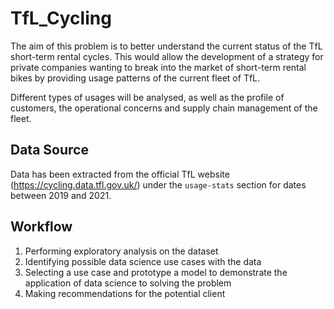 # TfL_Cycling
 
The aim of this problem is to better understand the current status of the TfL short-term rental cycles. This would allow the development of a strategy for private companies wanting to break into the market of short-term rental bikes by providing usage patterns of the current fleet of TfL.

Different types of usages will be analysed, as well as the profile of customers, the operational concerns and supply chain management of the fleet.


## Data Source

Data has been extracted from the official TfL website (https://cycling.data.tfl.gov.uk/) under the `usage-stats` section for dates between 2019 and 2021.


## Workflow

1. Performing exploratory analysis on the dataset
2. Identifying possible data science use cases with the data
3. Selecting a use case and prototype a model to demonstrate the application of data
science to solving the problem
4. Making recommendations for the potential client